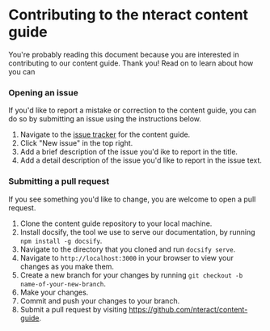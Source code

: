 # Contributing to the nteract content guide

You're probably reading this document because you are interested in contributing to our content guide. Thank you! Read on to learn about how you can 

### Opening an issue

If you'd like to report a mistake or correction to the content guide, you can do so by submitting an issue using
the instructions below.

1. Navigate to the [issue tracker](https://github.com/nteract/content-guide/issues) for the content guide.
2. Click "New issue" in the top right.
3. Add a brief description of the issue you'd ike to report in the title.
4. Add a detail description of the issue you'd like to report in the issue text.

### Submitting a pull request

If you see something you'd like to change, you are welcome to open a pull request.

1. Clone the content guide repository to your local machine.
2. Install docsify, the tool we use to serve our documentation, by running `npm install -g docsify`.
3. Navigate to the directory that you cloned and run `docsify serve`.
4. Navigate to `http://localhost:3000` in your browser to view your changes as you make them.
5. Create a new branch for your changes by running `git checkout -b name-of-your-new-branch`.
6. Make your changes.
7. Commit and push your changes to your branch. 
8. Submit a pull request by visiting https://github.com/nteract/content-guide.
